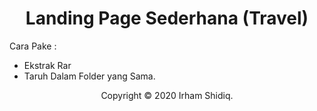 <h1 align="center"> Landing Page Sederhana (Travel)</h1>

Cara Pake :
- Ekstrak Rar
- Taruh Dalam Folder yang Sama.

<p align="center">Copyright © 2020 Irham Shidiq.<p>
